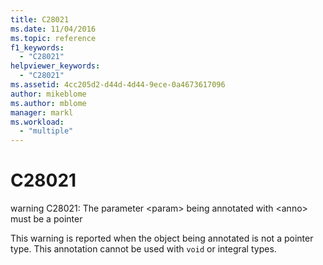 ```yaml
---
title: C28021
ms.date: 11/04/2016
ms.topic: reference
f1_keywords:
  - "C28021"
helpviewer_keywords:
  - "C28021"
ms.assetid: 4cc205d2-d44d-4d44-9ece-0a4673617096
author: mikeblome
ms.author: mblome
manager: markl
ms.workload:
  - "multiple"
---
```

# C28021
warning C28021: The parameter \<param> being annotated with \<anno> must be a pointer

 This warning is reported when the object being annotated is not a pointer type. This annotation cannot be used with `void` or integral types.
